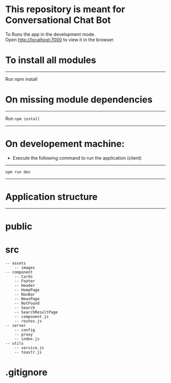 # This repository is meant for Conversational Chat Bot

To Runs the app in the development mode.<br>
Open [http://localhost:7000](http://localhost:7000) to view it in the browser.


# To install all modules
___
Run npm install

# On missing module dependencies
___

Run `npm install`
___


# On developement machine:

* Execute the following command to run the application (client)
___

`npm run dev`
___

# Application structure
___

# public 
# src
    -- assets
        -- images
    -- component
        -- Cards
        -- Footer
        -- Header
        -- HomePage
        -- NavBar
        -- NewsPage
        -- NotFound
        -- Search
        -- SearchResultPage
        -- component.js
        -- routes.js
    -- server
        -- config
        -- proxy
        -- index.js
    -- utils
        -- service.js
        -- toastr.js
# .gitignore
